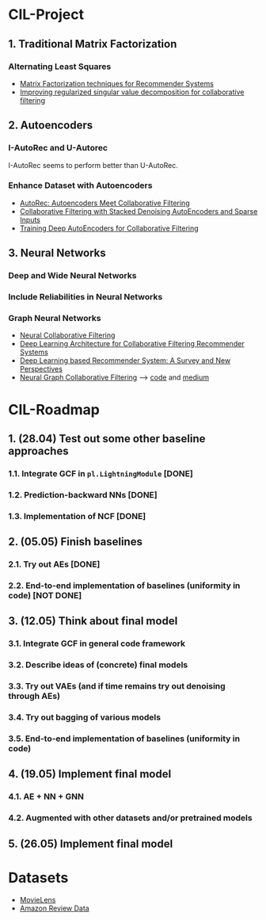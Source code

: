 # CIL-Project

## 1. Traditional Matrix Factorization

### Alternating Least Squares

* [Matrix Factorization techniques for Recommender Systems](https://datajobs.com/data-science-repo/Recommender-Systems-[Netflix].pdf)
* [Improving regularized singular value decomposition for collaborative filtering](https://www.cs.uic.edu/~liub/KDD-cup-2007/proceedings/Regular-Paterek.pdf)

## 2. Autoencoders

### I-AutoRec and U-Autorec

I-AutoRec seems to perform better than U-AutoRec.

### Enhance Dataset with Autoencoders

* [AutoRec: Autoencoders Meet Collaborative Filtering](http://users.cecs.anu.edu.au/~u5098633/papers/www15.pdf)
* [Collaborative Filtering with Stacked Denoising AutoEncoders and Sparse Inputs](https://hal.inria.fr/hal-01256422v1/document)
* [Training Deep AutoEncoders for Collaborative Filtering](https://arxiv.org/pdf/1708.01715.pdf)

## 3. Neural Networks

### Deep and Wide Neural Networks

### Include Reliabilities in Neural Networks

### Graph Neural Networks

* [Neural Collaborative Filtering](https://arxiv.org/pdf/1708.05031.pdf)
* [Deep Learning Architecture for Collaborative Filtering Recommender Systems](https://www.researchgate.net/publication/340416554_Deep_Learning_Architecture_for_Collaborative_Filtering_Recommender_Systems)
* [Deep Learning based Recommender System: A Survey and New Perspectives](https://arxiv.org/pdf/1707.07435.pdf)
* [Neural Graph Collaborative Filtering](https://arxiv.org/pdf/1905.08108.pdf) --> [code](https://github.com/metahexane/ngcf_pytorch_g61/blob/master/ngcf.py) and [medium](https://medium.com/@yusufnoor_88274/implementing-neural-graph-collaborative-filtering-in-pytorch-4d021dff25f3)

# CIL-Roadmap

## 1. (28.04) Test out some other baseline approaches
### 1.1. Integrate GCF in ```pl.LightningModule``` [DONE]
### 1.2. Prediction-backward NNs [DONE]
### 1.3. Implementation of NCF [DONE]

## 2. (05.05) Finish baselines
### 2.1. Try out AEs [DONE]
### 2.2. End-to-end implementation of baselines (uniformity in code) [NOT DONE]

## 3. (12.05) Think about final model
### 3.1. Integrate GCF in general code framework
### 3.2. Describe ideas of (concrete) final models
### 3.3. Try out VAEs (and if time remains try out denoising through AEs)
### 3.4. Try out bagging of various models
### 3.5. End-to-end implementation of baselines (uniformity in code)

## 4. (19.05) Implement final model 
### 4.1. AE + NN + GNN
### 4.2. Augmented with other datasets and/or pretrained models

## 5. (26.05) Implement final model


# Datasets
* [MovieLens](https://grouplens.org/datasets/movielens/)
* [Amazon Review Data](https://nijianmo.github.io/amazon/index.html)

